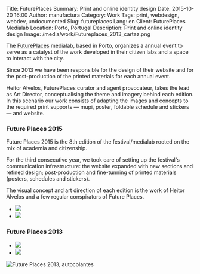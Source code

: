Title: FuturePlaces
Summary: Print and online identity design
Date: 2015-10-20 16:00
Author: manufactura
Category: Work
Tags: print, webdesign, webdev, undocumented
Slug: futureplaces
Lang: en
Client: FuturePlaces Medialab
Location: Porto, Portugal
Description: Print and online identity design
Image: /media/work/Futureplaces_2013_cartaz.png




The <a target="_blank" href="http://futureplaces.org">FuturePlaces</a> medialab, based in Porto, organizes a annual event to serve as a catalyst of the work developed in their citizen labs and a space to interact with the city.

Since 2013 we have been responsible for the design of their website and for the post-production of the printed materials for each annual event.

Heitor Alvelos, FuturePlaces curator and agent provocateur, takes the lead as Art Director, conceptualising the theme and imagery behind each edition. In this scenario our work consists of adapting the images and concepts to the required print supports — mupi, poster, foldable schedule and stickers — and website.


### Future Places 2015 

Future Places 2015 is the 8th edition of the festival/medialab rooted on the mix of academia and citizenship.

For the third consecutive year, we took care of setting up the festival's communication infrastructure: the website expanded with new sections and refined design; post-production and fine-tunning of printed materials (posters, schedules and stickers).

The visual concept and art direction of each edition is the work of Heitor Alvelos and a few regular conspirators of Future Places.

<ul class="display grid-x grid-margin-x small-up-1 medium-up-2">
    <li class="cell"><img src="{static}/media/work/Futureplaces_2015_mupi.png"></li>
    <li class="cell"><img src="{static}/media/work/Futureplaces_2015_cartaz.png"></li>
</ul>

### Future Places 2013 

<ul class="display grid-x grid-margin-x small-up-1 medium-up-2">
    <li class="cell"><img src="{static}/media/work/Futureplaces_2013_mupi.png"></li>
    <li class="cell"><img src="{static}/media/work/Futureplaces_2013_cartaz.png"></li>
</ul>

![Future Places 2013, autocolantes]({static}/media/work/Futureplaces_2013_autocolantes.png)


